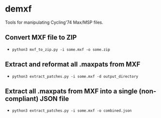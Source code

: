 demxf
=====

Tools for manipulating Cycling'74 Max/MSP files.

Convert MXF file to ZIP
-----------------------

* `python3 mxf_to_zip.py -i some.mxf -o some.zip`

Extract and reformat all .maxpats from MXF
------------------------------------------

* `python3 extract_patches.py -i some.mxf -d output_directory`


Extract all .maxpats from MXF into a single (non-compliant) JSON file
---------------------------------------------------------------------

* `python3 extract_patches.py -i some.mxf -o combined.json`

